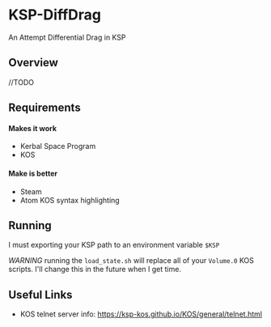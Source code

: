 # KSP-DiffDrag
An Attempt Differential Drag in KSP

## Overview

//TODO

## Requirements

#### Makes it work
* Kerbal Space Program
* KOS

#### Make is better
* Steam
* Atom KOS syntax highlighting

## Running

I must exporting your KSP path to an environment variable `$KSP`

*WARNING* running the `load_state.sh` will replace all of your `Volume.0` KOS
scripts. I'll change this in the future when I get time.

## Useful Links
* KOS telnet server info: https://ksp-kos.github.io/KOS/general/telnet.html
